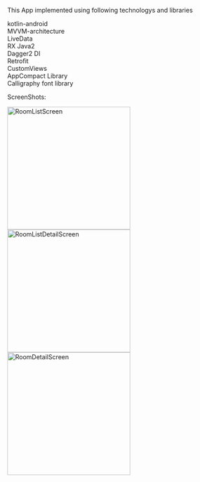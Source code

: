 
This App implemented using following technologys and libraries

kotlin-android<br>
MVVM-architecture<br>
LiveData<br>
RX Java2<br>
Dagger2 DI<br>
Retrofit<br>
CustomViews<br>
AppCompact Library<br>
Calligraphy font library<br>

ScreenShots:
<p >
  <img src="https://user-images.githubusercontent.com/2506261/47016777-ed158700-d150-11e8-9c1f-a338bb7720c3.png" width="280" title="RoomListScreen">
  <img src="https://user-images.githubusercontent.com/2506261/47016787-f1da3b00-d150-11e8-9164-340a443972b8.png" width="280" title="RoomListDetailScreen">
    <img src="https://user-images.githubusercontent.com/2506261/47016798-f4d52b80-d150-11e8-9c1b-bf40e3464908.png" width="280" title="RoomDetailScreen">
</p>
